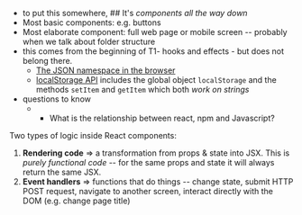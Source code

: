 
- to put this somewhere, ## It's *components all the way down*
- Most basic components: e.g. buttons
- Most elaborate component: full web page or mobile screen -- probably when we talk about folder structure
- this comes from the beginning of T1- hooks and effects - but does not belong there.
	- [The JSON namespace in the browser](https://developer.mozilla.org/en-US/docs/Web/JavaScript/Reference/Global_Objects/JSON)
	- [localStorage API](https://developer.mozilla.org/en-US/docs/Web/API/Window/localStorage) includes the global object `localStorage` and the methods `setItem` and `getItem` which both *work on strings*
- questions to know
	- - What is the relationship between react, npm and Javascript?



Two types of logic inside React components:

1. **Rendering code** => a transformation from props & state into JSX. This is *purely functional code*  -- for the same props and state it will always return the same JSX. 
2. **Event handlers** => functions that do things -- change state, submit HTTP POST request, navigate to another screen, interact directly with the DOM (e.g. change page title)